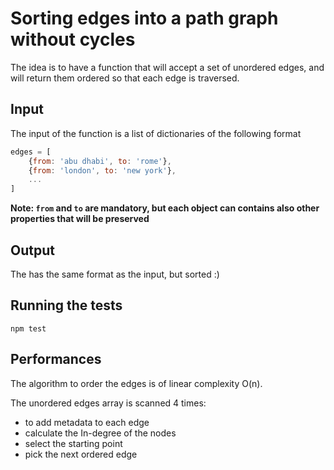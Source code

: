 # Sorting edges into a path graph without cycles

The idea is to have a function that will accept a set of unordered edges, and will return them ordered so that each edge is traversed.

## Input

The input of the function is a list of dictionaries of the following format

```javascript
edges = [
    {from: 'abu dhabi', to: 'rome'},
    {from: 'london', to: 'new york'},
    ...
]
```

**Note: `from` and `to` are mandatory, but each object can contains also other properties that will be preserved**

## Output

The has the same format as the input, but sorted :)

## Running the tests

```
npm test
```

## Performances

The algorithm to order the edges is of linear complexity O(n).

The unordered edges array is scanned 4 times:

- to add metadata to each edge
- calculate the In-degree of the nodes
- select the starting point
- pick the next ordered edge

